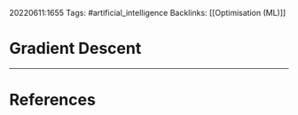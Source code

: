 20220611:1655
Tags: #artificial_intelligence 
Backlinks: [[Optimisation (ML)]]
# Gradient Descent




---
# References